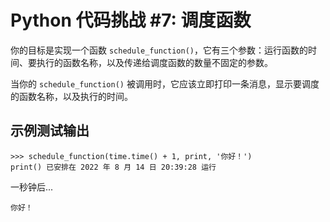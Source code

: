 # Python 代码挑战 #7: 调度函数

你的目标是实现一个函数 `schedule_function()`，它有三个参数：运行函数的时间、要执行的函数名称，以及传递给调度函数的数量不固定的参数。

当你的 `schedule_function()` 被调用时，它应该立即打印一条消息，显示要调度的函数名称，以及执行的时间。

## 示例测试输出
```console
>>> schedule_function(time.time() + 1, print, '你好！')
print() 已安排在 2022 年 8 月 14 日 20:39:28 运行
```
一秒钟后...
```console
你好！
```
